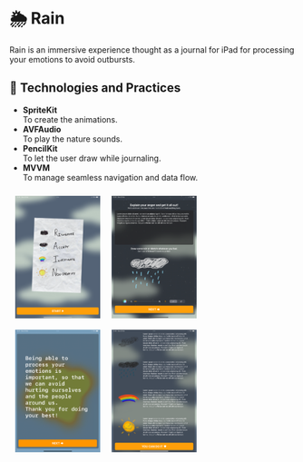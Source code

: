 # 🌦️ Rain

Rain is an immersive experience thought as a journal for iPad for processing your emotions to avoid outbursts.

## 🔧 Technologies and Practices

- <b>SpriteKit</b><br/>
To create the animations.
- <b>AVFAudio</b><br/>
To play the nature sounds.
- <b>PencilKit</b><br/>
To let the user draw while journaling.
- <b>MVVM</b><br/>
To manage seamless navigation and data flow.

<div style="display: flex; flex-wrap: wrap; justify-content: left;">
  <img src="./images/rain1.png" alt="Description of image1" style="max-width: 20%; min-width:150px; margin: 10px; height: auto;">
  <img src="./images/rain2.png" alt="Description of image1" style="max-width: 20%; min-width:150px; margin: 10px; height: auto;">
  <img src="./images/rain3.png" alt="Description of image1" style="max-width: 20%; min-width:150px; margin: 10px; height: auto;">
  <img src="./images/rain4.png" alt="Description of image1" style="max-width: 20%; min-width:150px; margin: 10px; height: auto;">
</div>